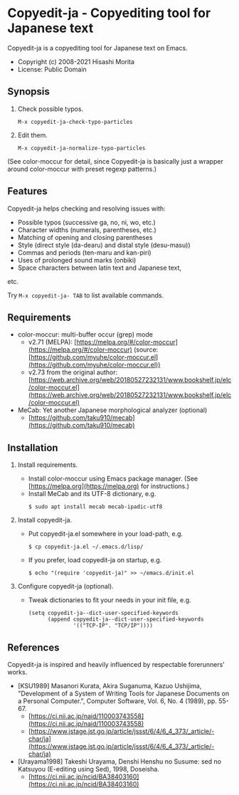 Copyedit-ja - Copyediting tool for Japanese text
========

Copyedit-ja is a copyediting tool for Japanese text on Emacs.

  * Copyright (c) 2008-2021 Hisashi Morita
  * License: Public Domain

## Synopsis

  1. Check possible typos.
     ```
     M-x copyedit-ja-check-typo-particles
     ```
  2. Edit them.
     ```
     M-x copyedit-ja-normalize-typo-particles
     ```

(See color-moccur for detail, since Copyedit-ja is basically just a
wrapper around color-moccur with preset regexp patterns.)

## Features

Copyedit-ja helps checking and resolving issues with:

  * Possible typos (successive ga, no, ni, wo, etc.)
  * Character widths (numerals, parentheses, etc.)
  * Matching of opening and closing parentheses
  * Style (direct style (da-dearu) and distal style (desu-masu))
  * Commas and periods (ten-maru and kan-piri)
  * Uses of prolonged sound marks (onbiki)
  * Space characters between latin text and Japanese text,

etc.

Try `M-x copyedit-ja- TAB` to list available commands.

## Requirements

  * color-moccur: multi-buffer occur (grep) mode
    - v2.71 (MELPA):
      [https://melpa.org/#/color-moccur](https://melpa.org/#/color-moccur)
      (source: [https://github.com/myuhe/color-moccur.el](https://github.com/myuhe/color-moccur.el))
    - v2.73 from the original author:
      [https://web.archive.org/web/20180527232131/www.bookshelf.jp/elc/color-moccur.el](https://web.archive.org/web/20180527232131/www.bookshelf.jp/elc/color-moccur.el)
  * MeCab: Yet another Japanese morphological analyzer (optional)
    - [https://github.com/taku910/mecab](https://github.com/taku910/mecab)

## Installation

  1. Install requirements.
     - Install color-moccur using Emacs package manager.
       (See [https://melpa.org](https://melpa.org) for instructions.)
     - Install MeCab and its UTF-8 dictionary, e.g.
       ```
       $ sudo apt install mecab mecab-ipadic-utf8
       ```

  2. Install copyedit-ja.
     - Put copyedit-ja.el somewhere in your load-path, e.g.
       ```
       $ cp copyedit-ja.el ~/.emacs.d/lisp/
       ```
     - If you prefer, load copyedit-ja on startup, e.g.
       ```
       $ echo "(require 'copyedit-ja)" >> ~/emacs.d/init.el
       ```

  3. Configure copyedit-ja (optional).
     - Tweak dictionaries to fit your needs in your init file, e.g.
       ```
       (setq copyedit-ja--dict-user-specified-keywords
             (append copyedit-ja--dict-user-specified-keywords
                     '(("TCP-IP". "TCP/IP"))))
       ```

## References

Copyedit-ja is inspired and heavily influenced by respectable forerunners' works.

  * [KSU1989]
    Masanori Kurata, Akira Suganuma, Kazuo Ushijima,
    "Development of a System of Writing Tools for Japanese Documents on
    a Personal Computer.",
    Computer Software, Vol. 6, No. 4 (1989), pp. 55-67.
      - [https://ci.nii.ac.jp/naid/110003743558](https://ci.nii.ac.jp/naid/110003743558)
      - [https://www.jstage.jst.go.jp/article/jssst/6/4/6_4_373/_article/-char/ja](https://www.jstage.jst.go.jp/article/jssst/6/4/6_4_373/_article/-char/ja)
  * [Urayama1998]
    Takeshi Urayama, Denshi Henshu no Susume: sed no Katsuyou
    (E-editing using Sed), 1998, Doseisha.
      - [https://ci.nii.ac.jp/ncid/BA38403160](https://ci.nii.ac.jp/ncid/BA38403160)
